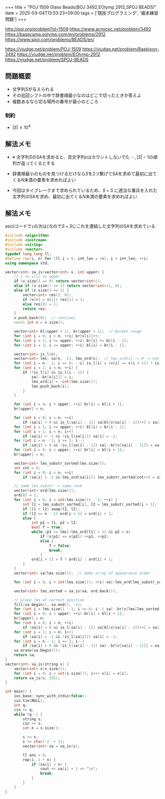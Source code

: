+++
title = "POJ 1509 Glass Beads(BOJ 3492,EOlymp 2912,SPOJ BEADS)"
date = 2025-03-04T13:53:23+09:00
tags = ['競技プログラミング', '蟻本練習問題']
+++

http://poj.org/problem?id=1509
https://www.acmicpc.net/problem/3492
https://basecamp.eolymp.com/en/problems/2912
https://www.spoj.com/problems/BEADS/en/

https://vjudge.net/problem/POJ-1509
https://vjudge.net/problem/Baekjoon-3492
https://vjudge.net/problem/EOlymp-2912
https://vjudge.net/problem/SPOJ-BEADS
<!--more-->
## 問題概要
- 文字列$S$が与えられる
- その巡回シフトの中で辞書順最小なのはどこで切ったときか答えよ
- 複数あるなら切る場所の番号が最小のところ
### 制約
- $|S|\leq 10^4$
## 解法メモ
- ※ 文字列$S$のSAを求めると、空文字列$\varepsilon$はカウントしないで$0,\cdots,|S|-1$の順列が返ってくるとする

- 辞書順最小のものを見つけるだけなら$S$を2つ繋げてSAを求めて最初に出てくる$N$未満の要素を求めればよい

- 今回はタイブレークまで求められているため、$S+S$ に適当な番兵を入れた文字列のSAを求め、最初に出てくる$N$未満の要素を求めればよい

## 解法メモ
asciiコードで`z`の次は`{`なので$S+S$にこれを連結した文字列のSAを求めている
```cpp
#include <algorithm>
#include <iostream>
#include <string>
#include <vector>
typedef long long ll;
#define rep(i, n) for (ll i = 0, i##_len = (n); i < i##_len; ++i)
using namespace std;

vector<int> sa_is(vector<int> v, int upper) {
    // 1 <= v[i] <= upper
    if (v.size() == 0) return vector<int>();
    else if (v.size() == 1) return vector<int>(1, 0);
    else if (v.size() == 2) {
        vector<int> res(2, 0);
        if (v[0] < v[1]) res[1] = 1;
        else res[0] = 1;
        return res;
    }
    v.push_back(0);  // sentinel
    const int n = v.size();

    vector<int> bl(upper + 1), br(upper + 1);  // bucket range
    for (int i = 0; i < n; ++i) br[v[i]]++;
    for (int i = 1; i <= upper; ++i) br[i] += br[i - 1];
    for (int i = 1; i <= upper; ++i) bl[i] = br[i - 1];

    vector<int> is_l(n);
    vector<int> lms, sa(n, -1), lms_ord(n);  // lms_ord[i] := 0 -> not lms, 1~ -> 1-indexed
    for (int i = n - 2; i >= 0; --i) is_l[i] = (v[i] == v[i + 1]) ? is_l[i + 1] : (v[i] > v[i + 1]);
    for (int i = 1; i < n; ++i) {
        if (!is_l[i] && is_l[i - 1]) {
            sa[--br[v[i]]] = i;
            lms_ord[i] = ~int(lms.size());
            lms.push_back(i);
        }
    }

    for (int i = 0; i < upper; ++i) br[i] = bl[i + 1];
    br[upper] = n;

    for (int i = 0; i < n; ++i)
        if (sa[i] > 0 && is_l[sa[i] - 1]) sa[bl[v[sa[i] - 1]]++] = sa[i] - 1;
    for (int i = 1; i <= upper; ++i) bl[i] = br[i - 1];
    for (int i = 1; i < n; i++)
        if (sa[i] > -1 && !is_l[sa[i]]) sa[i] = -1;
    for (int i = n - 1; i >= 1; i--)
        if (sa[i] > 0 && !is_l[sa[i] - 1]) sa[--br[v[sa[i] - 1]]] = sa[i] - 1;
    for (int i = 0; i < upper; ++i) br[i] = bl[i + 1];
    br[upper] = n;

    vector<int> lms_substr_sorted(lms.size());
    int cnt = 0;
    for (int i = 0; i < n; ++i)
        if (sa[i] > -1 && lms_ord[sa[i]]) lms_substr_sorted[cnt++] = sa[i];

    // same lms_substr -> same rank
    vector<int> ord(lms.size());
    ord[0] = 1;
    for (int i = 0; i < int(lms.size()) - 1; ++i) {
        int l1 = lms_substr_sorted[i], l2 = lms_substr_sorted[i + 1];
        if (l1 > l2) swap(l1, l2);
        if (l2 == n - 1) ord[i + 1] = ord[i] + 1;
        else {
            int p1 = l1, p2 = l2;
            bool f = true;
            while (p1 <= lms[~lms_ord[l1] + 1] && p2 < n)
                if (v[p1] == v[p2]) ++p1, ++p2;
                else {
                    f = false;
                    break;
                }
            ord[i + 1] = f ? ord[i] : ord[i] + 1;
        }
    }
    vector<int> va(lms.size());  // make array of appearance order

    for (int i = 0; i < int(lms.size()); ++i) va[~lms_ord[lms_substr_sorted[i]]] = ord[i];

    vector<int> lms_sorted = sa_is(va, ord.back());

    // place lms at correct position
    fill(sa.begin(), sa.end(), -1);
    for (int i = lms.size() - 1; i >= 0; i--) sa[--br[v[lms[lms_sorted[i]]]]] = lms[lms_sorted[i]];
    for (int i = 0; i < upper; ++i) br[i] = bl[i + 1];
    br[upper] = n;
    for (int i = 0; i < n; ++i)
        if (sa[i] > 0 && is_l[sa[i] - 1]) sa[bl[v[sa[i] - 1]]++] = sa[i] - 1;
    for (int i = 1; i < n; i++)
        if (sa[i] > -1 && !is_l[sa[i]]) sa[i] = -1;
    for (int i = n - 1; i >= 1; i--)
        if (sa[i] > 0 && !is_l[sa[i] - 1]) sa[--br[v[sa[i] - 1]]] = sa[i] - 1;
    sa.erase(sa.begin());
    return sa;
}
vector<int> sa_is(string s) {
    vector<int> v(s.size());
    for (int i = 0; i < int(s.size()); i++) v[i] = s[i];
    return sa_is(v, 255);
}

int main() {
    ios_base::sync_with_stdio(false);
    cin.tie(NULL);
    int q;
    cin >> q;
    while (q--) {
        string s;
        cin >> s;
        int n = s.size();

        s += s;
        s += char('z' + 1);
        vector<int> sa = sa_is(s);

        ll ans = 0;
        rep(i, 2 * n) {
            if (sa[i] < n) {
                cout << sa[i] + 1 << "\n";
                break;
            }
        }
    }
}
```